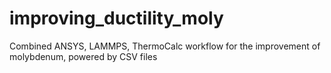 # improving_ductility_moly
Combined ANSYS, LAMMPS, ThermoCalc workflow for the improvement of molybdenum, powered by CSV files
